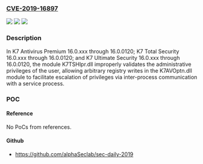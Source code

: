 ### [CVE-2019-16897](https://cve.mitre.org/cgi-bin/cvename.cgi?name=CVE-2019-16897)
![](https://img.shields.io/static/v1?label=Product&message=n%2Fa&color=blue)
![](https://img.shields.io/static/v1?label=Version&message=n%2Fa&color=blue)
![](https://img.shields.io/static/v1?label=Vulnerability&message=n%2Fa&color=brighgreen)

### Description

In K7 Antivirus Premium 16.0.xxx through 16.0.0120; K7 Total Security 16.0.xxx through 16.0.0120; and K7 Ultimate Security 16.0.xxx through 16.0.0120, the module K7TSHlpr.dll improperly validates the administrative privileges of the user, allowing arbitrary registry writes in the K7AVOptn.dll module to facilitate escalation of privileges via inter-process communication with a service process.

### POC

#### Reference
No PoCs from references.

#### Github
- https://github.com/alphaSeclab/sec-daily-2019

